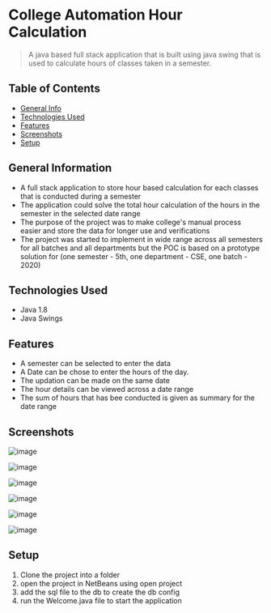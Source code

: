 
# College Automation Hour Calculation
> A java based full stack application that is built using java swing that is used to calculate hours of classes taken in a semester.

## Table of Contents
* [General Info](#general-information)
* [Technologies Used](#technologies-used)
* [Features](#features)
* [Screenshots](#screenshots)
* [Setup](#setup)


## General Information
- A full stack application to store hour based calculation for each classes that is conducted during a semester
- The application could solve the total hour calculation of the hours in the semester in the selected date range
- The purpose of the project was to make college's manual process easier and store the data for longer use and verifications
- The project was started to implement in wide range across all semesters for all batches and all departments but the POC is based on a prototype solution for (one semester - 5th, one department - CSE, one batch - 2020)


## Technologies Used
- Java 1.8
- Java Swings


## Features
- A semester can be selected to enter the data
- A Date can be chose to enter the hours of the day.
- The updation can be made on the same date
- The hour details can be viewed across a date range
- The sum of hours that has bee conducted is given as summary for the date range


## Screenshots

![image](https://user-images.githubusercontent.com/81974121/144931634-0df577ea-8a2a-4b31-8fba-94de38289a0d.png)

![image](https://user-images.githubusercontent.com/81974121/144931689-9481adcb-a4bc-4acf-96e6-415e09f3afea.png)

![image](https://user-images.githubusercontent.com/81974121/144931827-fe15faa4-83cc-4431-bf8b-36917a18da5d.png)

![image](https://user-images.githubusercontent.com/81974121/144931772-03e2f291-f9dd-4b03-b58f-c17f208b634f.png)

![image](https://user-images.githubusercontent.com/81974121/144931901-ed86fc37-1404-49ce-a337-bb9463946214.png)

![image](https://user-images.githubusercontent.com/81974121/144933211-9fdfa04d-f3e1-46d4-9e14-20722526d0a3.png)

## Setup
1. Clone the project into a folder
2. open the project in NetBeans using open project
3. add the sql file to the db to create the db config
4. run the Welcome.java file to start the application
